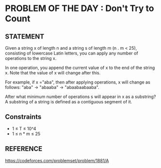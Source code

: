 # PROBLEM OF THE DAY : Don't Try to Count

## STATEMENT 

Given a string x of length n and a string s of length m (n . m < 25), consisting of lowercase Latin letters, you can apply any number of
operations to the string x.<br>

In one operation, you append the current value of x to the end of the string x. Note that the value of x will change after this.<br>

For example, if x ="aba", then after applying operations, x will change as follows: "aba" -> "abaaba" -> "abaabaabaaba".<br>

After what minimum number of operations s will appear in x as a substring? A substring of a string is defined as a contiguous segment of
it.

## Constraints

* 1 ≤ T ≤ 10^4
* 1 ≤ n * m ≤ 25


## REFERENCE

https://codeforces.com/problemset/problem/1881/A